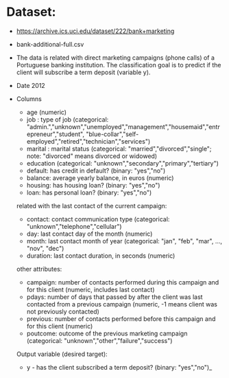 

# Dataset: 
- https://archive.ics.uci.edu/dataset/222/bank+marketing
- bank-additional-full.csv 
- The data is related with direct marketing campaigns (phone calls) of a Portuguese banking institution. The classification goal is to predict if the client will subscribe a term deposit (variable y).
- Date 2012
- Columns
   - age (numeric)
   - job : type of job (categorical: "admin.","unknown","unemployed","management","housemaid","entrepreneur","student", "blue-collar","self-employed","retired","technician","services") 
   - marital : marital status (categorical: "married","divorced","single"; note: "divorced" means divorced or widowed)
   - education (categorical: "unknown","secondary","primary","tertiary")
   - default: has credit in default? (binary: "yes","no")
   - balance: average yearly balance, in euros (numeric) 
   - housing: has housing loan? (binary: "yes","no")
   - loan: has personal loan? (binary: "yes","no")

   related with the last contact of the current campaign:
   - contact: contact communication type (categorical: "unknown","telephone","cellular") 
   - day: last contact day of the month (numeric)
   - month: last contact month of year (categorical: "jan", "feb", "mar", ..., "nov", "dec")
   - duration: last contact duration, in seconds (numeric)

  other attributes:
  - campaign: number of contacts performed during this campaign and for this client (numeric, includes last contact)
  - pdays: number of days that passed by after the client was last contacted from a previous campaign (numeric, -1 means client was not previously contacted)
  - previous: number of contacts performed before this campaign and for this client (numeric)
  - poutcome: outcome of the previous marketing campaign (categorical: "unknown","other","failure","success")

  Output variable (desired target):
  - y - has the client subscribed a term deposit? (binary: "yes","no")_

